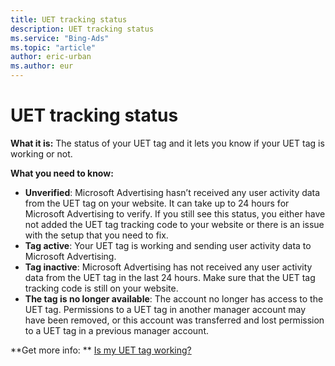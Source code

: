 ```yaml
---
title: UET tracking status
description: UET tracking status
ms.service: "Bing-Ads"
ms.topic: "article"
author: eric-urban
ms.author: eur
---
```


# UET tracking status

**What it is:**    The status of your UET tag and it lets you know if your UET tag is working or not.

**What you need to know:**

- **Unverified**:  Microsoft Advertising hasn’t received any user activity data from the UET tag on your website. It can take up to 24 hours for Microsoft Advertising to verify. If you still see this status, you either have not added the UET tag tracking code to your website or there is an issue with the setup that you need to fix.
- **Tag active**:  Your UET tag is working and sending user activity data to Microsoft Advertising.
- **Tag inactive**:  Microsoft Advertising has not received any user activity data from the UET tag in the last 24 hours. Make sure that the UET tag tracking code is still on your website.
- **The tag is no longer available**: The account no longer has access to the UET tag. Permissions to a UET tag in another manager account may have been removed, or this account was transferred and lost permission to a UET tag in a previous manager account.

**Get more info: **    [Is my UET tag working?](../hlp_BA_PROC_UETv2ViewTag.md)



